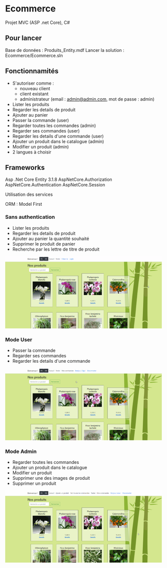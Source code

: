 # Ecommerce

Projet MVC (ASP .net Core), C#

## Pour lancer
Base de données : Produits_Entity.mdf
Lancer la solution : Ecommerce/Ecommerce.sln

## Fonctionnamités
* S'autoriser comme :
	- nouveau client
	- client existant
	- administrateur (email : admin@admin.com, mot de passe : admin)
* Lister les produits
* Regarder les details de produit
* Ajouter au panier
* Passer la commande (user)
* Regarder toutes les commandes (admin)
* Regarder ses commandes (user)
* Regarder les details d'une commande (user)
* Ajouter un produit dans le catalogue (admin)
* Modifier un produit (admin)
* 2 langues à choisir

## Frameworks
Asp .Net Core
Entity 3.1.8
AspNetCore.Authorization
AspNetCore.Authentication
AspNetCore.Session

Utilisation des services

ORM : Model First

### Sans authentication
- Lister les produits
- Regarder les details de produit
- Ajouter au panier la quantité souhaité
- Supprimer le produit de panier
- Recherche par les lettre de titre de produit

![](/ProjetEcommerce/gif/show.gif)

### Mode User
- Passer la commande
- Regarder ses commandes
- Regarder les details d'une commande

![](/ProjetEcommerce/gif/show_user.gif)

### Mode Admin
- Regarder toutes les commandes
- Ajouter un produit dans le catalogue
- Modifier un produit
- Supprimer une des images de produit
- Supprimer un produit

![](/ProjetEcommerce/gif/show_admin.gif)
